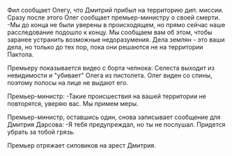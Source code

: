 Фил сообщает Олегу, что Дмитрий прибыл на территорию дип. миссии.
Сразу после этого Олег сообщает премьер-министру о своей смерти.
-Мы до конца не были уверены в происходящем, но прямо сейчас наше расследование подошло к концу. Мы сообщаем вам об этом, чтобы заранее устранить возможные недоразумения. Дела землян - это ваши дела, но только до тех пор, пока они решаются не на территории Пактола.

Премьеру показывается видео с борта челнока: Селеста выходит из невидимости и "убивает" Олега из пистолета. Олег виден со спины, поэтому полосы на лице не выдают его.

Премьер-министр:
-Такие происшествия на вашей территории не повторятся, уверяю вас. Мы примем меры.

Премьер-министр, оставшись один, снова записывает сообщение для Дмитрия Дарсова:
-Я тебя предупреждал, но ты не послушал. Придется убрать за тобой грязь.

Премьер отряжает силовиков на арест Дмитрия.